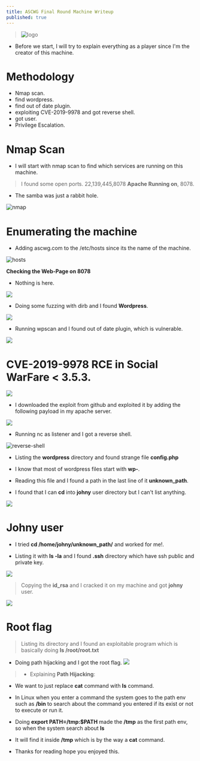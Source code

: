 ```yaml
---
title: ASCWG Final Round Machine Writeup
published: true
---
```


> ![logo](https://www.ascyberwargames.com/wp-content/uploads/2020/01/MainLogo.png)

* Before we start, I will try to explain everything as a player since I'm the creator of this machine. 
# []() Methodology

* Nmap scan.
* find wordpress.
* find out of date plugin.
* exploiting CVE-2019-9978 and got reverse shell.
* got user.
* Privilege Escalation.

# []() Nmap Scan

* I will start with nmap scan to find which services are running on this machine.

> I found some open ports. 22,139,445,8078 **Apache Running on**, 8078.

* The samba was just a rabbit hole.

![nmap](https://i.ibb.co/BtkVqCH/1.png)

# []() Enumerating the machine

* Adding ascwg.com to the /etc/hosts since its the name of the machine.

![hosts](https://i.ibb.co/TWGWPfw/2.png)

**Checking the Web-Page on 8078**

* Nothing is here.

![](https://i.ibb.co/X8y46Tv/3.png)

* Doing some fuzzing with dirb and I found **Wordpress**.

![](https://i.ibb.co/bbPFXSC/4.png)

* Running wpscan and I found out of date plugin, which is vulnerable.

![](https://i.ibb.co/xXXKb94/5.png)

# []() CVE-2019-9978 RCE in Social WarFare < 3.5.3.

![](https://i.ibb.co/t8VYstH/6.png)

* I downloaded the exploit from github and exploited it by adding the following payload in my apache server.

![](https://i.ibb.co/10N7WX7/7.png)

* Running nc as listener and I got a reverse shell.

![reverse-shell](https://i.ibb.co/88k9wGt/8.png)

* Listing the **wordpress** directory and found strange file **config.php**

* I know that most of wordpress files start with **wp-**.

* Reading this file and I found a path in the last line of it **unknown_path**.

* I found that I can **cd** into **johny** user directory but I can't list anything.

![](https://i.ibb.co/10bL7Pk/9.png)

# []() Johny user

* I tried **cd /home/johny/unknown_path/** and worked for me!.

* Listing it with **ls -la** and I found **.ssh** directory which have ssh public and private key.

![](https://i.ibb.co/7bSrBWd/10.png)

> Copying the **id_rsa** and I cracked it on my machine and got **johny** user.

![](https://i.ibb.co/Y0VfczG/11.png)

# []() Root flag

> Listing its directory and I found an exploitable program which is basically doing **ls /root/root.txt**

* Doing path hijacking and I got the root flag.
![](https://i.ibb.co/K2sfxXk/12.png)


> * Explaining **Path Hijacking**:

* We want to just replace **cat** command with **ls** command.

* In Linux when you enter a command the system goes to the path env such as **/bin** to search about the command you entered if its exist or not to execute or run it.

* Doing **export PATH=/tmp:$PATH** made the **/tmp** as the first path env, so when the system search about **ls**

* It will find it inside **/tmp** which is by the way a **cat** command. 

* Thanks for reading hope you enjoyed this.


